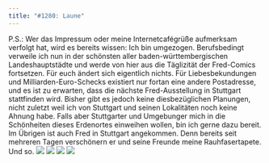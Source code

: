```yaml
---
title: "#1280: Laune"
---
```


P.S.:
Wer das Impressum oder meine Internetcafégrüße aufmerksam verfolgt hat, wird es bereits wissen: Ich bin umgezogen. 
Berufsbedingt verweile ich nun in der schönsten aller baden-württembergischen Landeshauptstädte und werde von hier aus die Täglizität der Fred-Comics fortsetzen. 
Für euch ändert sich eigentlich nichts. Für Liebesbekundungen und Milliarden-Euro-Schecks existiert nur fortan eine andere Postadresse, und es ist zu erwarten, dass die nächste Fred-Ausstellung in Stuttgart stattfinden wird. Bisher gibt es jedoch keine diesbezüglichen Planungen, nicht zuletzt weil ich von Stuttgart und seinen Lokalitäten noch keine Ahnung habe. Falls aber Stuttgarter und Umgebunger mich in die Schönheiten dieses Erdenortes einweihen wollen, bin ich gerne dazu bereit.
Im Übrigen ist auch Fred in Stuttgart angekommen. Denn bereits seit mehreren Tagen verschönern er und seine Freunde meine Rauhfasertapete.
Und so.
<img src="http://www.fonflatter.de/bilder/whng/wohnung01_.jpg"> <img src="http://www.fonflatter.de/bilder/whng/wohnung02_.jpg"> <img src="http://www.fonflatter.de/bilder/whng/wohnung03_.jpg"> <img src="http://www.fonflatter.de/bilder/whng/wohnung04_.jpg">

